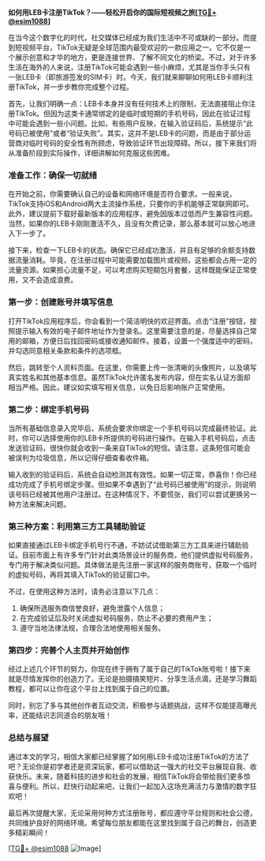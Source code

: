 **如何用LEB卡注册TikTok？——轻松开启你的国际短视频之旅[[TG💪+ @esim1088](https://t.me/s/esim1088)]**

在当今这个数字化的时代，社交媒体已经成为我们生活中不可或缺的一部分。而提到短视频平台，TikTok无疑是全球范围内最受欢迎的一款应用之一。它不仅是一个展示创意和才华的地方，更是连接世界、了解不同文化的桥梁。不过，对于许多生活在海外的人来说，注册TikTok可能会遇到一些小麻烦，尤其是当你手头只有一张LEB卡（即旅游签发的SIM卡）时。今天，我们就来聊聊如何用LEB卡顺利注册TikTok，并一步步教你完成整个过程。

首先，让我们明确一点：LEB卡本身并没有任何技术上的限制，无法直接阻止你注册TikTok。但因为这类卡通常绑定的是临时或短期的手机号码，因此在验证过程中可能会遇到一些小问题。比如，有些用户反映，在输入验证码后，系统提示“此号码已被使用”或者“验证失败”。其实，这并不是LEB卡的问题，而是由于部分运营商对临时号码的安全性有所顾虑，导致验证环节出现障碍。所以，接下来我们将从准备阶段到实际操作，详细讲解如何克服这些困难。

### **准备工作：确保一切就绪**

在开始之前，你需要确认自己的设备和网络环境是否符合要求。一般来说，TikTok支持iOS和Android两大主流操作系统，只要你的手机能够正常联网即可。此外，建议提前下载好最新版本的应用程序，避免因版本过低而产生兼容性问题。当然，如果你的LEB卡刚刚激活不久，且没有欠费记录，那么基本就可以放心地进入下一步了。

接下来，检查一下LEB卡的状态。确保它已经成功激活，并且有足够的余额支持数据流量消耗。毕竟，在注册过程中可能需要加载图片或视频，这些都会占用一定的流量资源。如果担心流量不足，可以考虑购买短期包月套餐，这样既能保证正常使用，又不会造成浪费。

### **第一步：创建账号并填写信息**

打开TikTok应用程序后，你会看到一个简洁明快的欢迎界面。点击“注册”按钮，按照提示输入有效的电子邮件地址作为登录名。这里需要注意的是，尽量选择自己常用的邮箱，方便日后找回密码或接收通知邮件。接着，设置一个强度适中的密码，并勾选同意相关条款和条件的选项框。

然后，跳转至个人资料页面。在这里，你需要上传一张清晰的头像照片，以及填写真实姓名和其他基本信息。虽然TikTok允许匿名发布内容，但在实名认证方面却相当严格。因此，建议如实填写相关信息，以免日后影响账户正常使用。

### **第二步：绑定手机号码**

当所有基础信息录入完毕后，系统会要求你绑定一个手机号码以完成最终验证。此时，你可以选择使用你的LEB卡所提供的号码进行操作。在输入手机号码后，点击发送验证码，很快你就会收到一条来自TikTok的短信。请注意，这条短信可能会被误判为垃圾信息，所以记得仔细查看收件箱。

输入收到的验证码后，系统会自动检测其有效性。如果一切正常，恭喜你！你已经成功完成了手机号绑定步骤。但如果不幸遇到了“此号码已被使用”的提示，则说明该号码已经被其他用户注册过。在这种情况下，不要慌张，我们可以尝试更换另一种方法来解决问题。

### **第三种方案：利用第三方工具辅助验证**

如果直接通过LEB卡绑定手机号行不通，不妨试试借助第三方工具来进行辅助验证。目前市面上有许多专门针对此类场景设计的服务商，他们提供虚拟号码服务，专门用于解决类似问题。具体做法是先注册一家这样的服务商账号，获取一个临时的虚拟号码，再将其填入TikTok的验证窗口中。

不过，在使用这种方法时，请务必注意以下几点：

1. 确保所选服务商信誉良好，避免泄露个人信息；
2. 在完成验证后及时关闭虚拟号码服务，防止不必要的费用产生；
3. 遵守当地法律法规，合理合法地使用相关服务。

### **第四步：完善个人主页并开始创作**

经过上述几个环节的努力，你现在终于拥有了属于自己的TikTok账号啦！接下来就是尽情发挥你的创造力了。无论是拍摄搞笑短片、分享生活点滴，还是学习舞蹈教程，都可以让你在这个平台上找到属于自己的位置。

同时，别忘了多与其他创作者互动交流，积极参与话题挑战，这样不仅能提高曝光率，还能结识志同道合的朋友哦！

### **总结与展望**

通过本文的学习，相信大家都已经掌握了如何用LEB卡成功注册TikTok的方法了吧？无论你是初学者还是资深玩家，都可以借助这一强大的社交平台展现自我、收获快乐。未来，随着科技的进步和社会的发展，相信TikTok将会带给我们更多惊喜与便利。所以，赶快行动起来吧，让我们一起加入这场充满活力与激情的数字狂欢吧！

最后再次提醒大家，无论采用何种方式注册账号，都应遵守平台规则和社会公德，共同维护良好的网络环境。希望每位朋友都能在这里找到属于自己的舞台，创造更多精彩瞬间！

[[TG💪+ @esim1088](https://t.me/s/esim1088) ![Image](https://i.postimg.cc/4NQfJmqS/Snipaste-2025-05-13-00-14-12.png)]